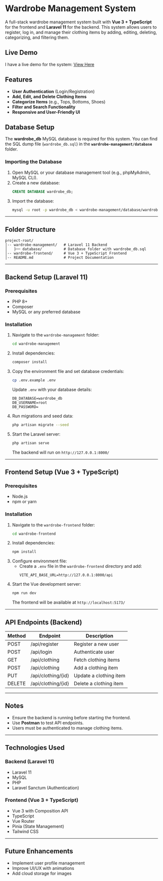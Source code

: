 # Wardrobe Management System

A full-stack wardrobe management system built with **Vue 3 + TypeScript** for the frontend and **Laravel 11** for the backend. This system allows users to register, log in, and manage their clothing items by adding, editing, deleting, categorizing, and filtering them.

## Live Demo
I have a live demo for the system: [View Here](https://drive.google.com/file/d/1vQODWm7OPwHRxJeg5S-IpzWoZII1DJNm/view?usp=sharing)

##  Features
- **User Authentication** (Login/Registration)
- **Add, Edit, and Delete Clothing Items**
- **Categorize Items** (e.g., Tops, Bottoms, Shoes)
- **Filter and Search Functionality**
- **Responsive and User-Friendly UI**

##  Database Setup
The **wardrobe_db** MySQL database is required for this system. You can find the SQL dump file (`wardrobe_db.sql`) in the **`wardrobe-management/database`** folder.

### Importing the Database
1. Open MySQL or your database management tool (e.g., phpMyAdmin, MySQL CLI).
2. Create a new database:
   ```sql
   CREATE DATABASE wardrobe_db;
   ```
3. Import the database:
   ```sh
   mysql -u root -p wardrobe_db < wardrobe-management/database/wardrobe_db.sql
   ```

---

## Folder Structure
```
project-root/
│-- wardrobe-management/   # Laravel 11 Backend
│   ├── database/          # Database folder with wardrobe_db.sql
│-- wardrobe-frontend/     # Vue 3 + TypeScript Frontend
│-- README.md              # Project Documentation
```

---

## Backend Setup (Laravel 11)
### Prerequisites
- PHP 8+
- Composer
- MySQL or any preferred database

### Installation
1. Navigate to the `wardrobe-management` folder:
   ```sh
   cd wardrobe-management
   ```
2. Install dependencies:
   ```sh
   composer install
   ```
3. Copy the environment file and set database credentials:
   ```sh
   cp .env.example .env
   ```
   Update `.env` with your database details:
   ```env
   DB_DATABASE=wardrobe_db
   DB_USERNAME=root
   DB_PASSWORD=
   ```
4. Run migrations and seed data:
   ```sh
   php artisan migrate --seed
   ```
5. Start the Laravel server:
   ```sh
   php artisan serve
   ```
   The backend will run on `http://127.0.0.1:8000/`

---

## Frontend Setup (Vue 3 + TypeScript)
### Prerequisites
- Node.js
- npm or yarn

### Installation
1. Navigate to the `wardrobe-frontend` folder:
   ```sh
   cd wardrobe-frontend
   ```
2. Install dependencies:
   ```sh
   npm install
   ```
3. Configure environment file:
   - Create a `.env` file in the `wardrobe-frontend` directory and add:
     ```env
     VITE_API_BASE_URL=http://127.0.0.1:8000/api
     ```
4. Start the Vue development server:
   ```sh
   npm run dev
   ```
   The frontend will be available at `http://localhost:5173/`

---

## API Endpoints (Backend)
| Method | Endpoint            | Description             |
|--------|---------------------|-------------------------|
| POST   | /api/register       | Register a new user     |
| POST   | /api/login          | Authenticate user       |
| GET    | /api/clothing       | Fetch clothing items    |
| POST   | /api/clothing       | Add a clothing item     |
| PUT    | /api/clothing/{id}  | Update a clothing item  |
| DELETE | /api/clothing/{id}  | Delete a clothing item  |

---

## Notes
- Ensure the backend is running before starting the frontend.
- Use **Postman** to test API endpoints.
- Users must be authenticated to manage clothing items.

---

## Technologies Used
### Backend (Laravel 11)
- Laravel 11
- MySQL
- PHP
- Laravel Sanctum (Authentication)

### Frontend (Vue 3 + TypeScript)
- Vue 3 with Composition API
- TypeScript
- Vue Router
- Pinia (State Management)
- Tailwind CSS

---

## Future Enhancements
- Implement user profile management
- Improve UI/UX with animations
- Add cloud storage for images

